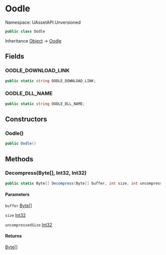 # Oodle

Namespace: UAssetAPI.Unversioned

```csharp
public class Oodle
```

Inheritance [Object](https://docs.microsoft.com/en-us/dotnet/api/system.object) → [Oodle](./uassetapi.unversioned.oodle.md)

## Fields

### **OODLE_DOWNLOAD_LINK**

```csharp
public static string OODLE_DOWNLOAD_LINK;
```

### **OODLE_DLL_NAME**

```csharp
public static string OODLE_DLL_NAME;
```

## Constructors

### **Oodle()**

```csharp
public Oodle()
```

## Methods

### **Decompress(Byte[], Int32, Int32)**

```csharp
public static Byte[] Decompress(Byte[] buffer, int size, int uncompressedSize)
```

#### Parameters

`buffer` [Byte[]](https://docs.microsoft.com/en-us/dotnet/api/system.byte)<br>

`size` [Int32](https://docs.microsoft.com/en-us/dotnet/api/system.int32)<br>

`uncompressedSize` [Int32](https://docs.microsoft.com/en-us/dotnet/api/system.int32)<br>

#### Returns

[Byte[]](https://docs.microsoft.com/en-us/dotnet/api/system.byte)<br>
